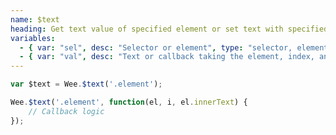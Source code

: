 ```yaml
---
name: $text
heading: Get text value of specified element or set text with specified value
variables:
  - { var: "sel", desc: "Selector or element", type: "selector, element", req: true }
  - { var: "val", desc: "Text or callback taking the element, index, and existing text", type: "string, callback", req: true }
---
```


```javascript
var $text = Wee.$text('.element');
```

```javascript
Wee.$text('.element', function(el, i, el.innerText) {
    // Callback logic
});
```